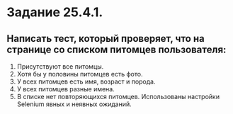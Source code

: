 # Задание 25.4.1.
## Написать тест, который проверяет, что на странице со списком питомцев пользователя:
1. Присутствуют все питомцы.
2. Хотя бы у половины питомцев есть фото.
3. У всех питомцев есть имя, возраст и порода.
4. У всех питомцев разные имена.
5. В списке нет повторяющихся питомцев.
Использованы настройки Selenium явных и неявных ожиданий.
